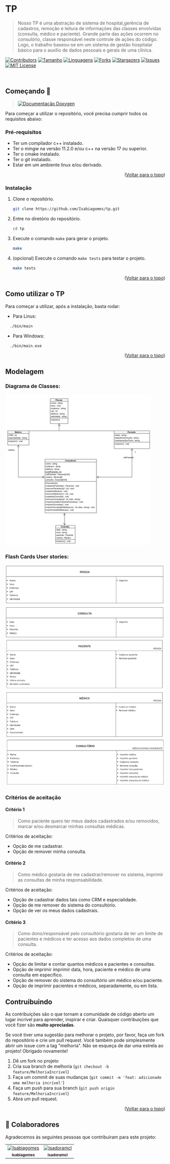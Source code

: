 <div id="top"></div>

# TP

> Nosso TP é uma abstração de sistema de hospital,gerência de cadastros, remoção e leitura de informações das classes envolvidas (consulta, médico e paciente). Grande parte das ações ocorrem no consulório, classe responsável neste controle de ações do código. Logo, o trabalho baseou-se em um sistema de gestão hospitalar básico para o auxílio de dados pessoais e gerais de uma clínica.

[![Contributors][contributors-shield]][contributors-url]
[![Tamanho][tamanho-shield]][tamanho-url]
[![Linguagens][linguagens-shield]][linguagens-url]
[![Forks][forks-shield]][forks-url]
[![Stargazers][stars-shield]][stars-url]
[![Issues][issues-shield]][issues-url]
[![MIT License][license-shield]][license-url]

<br/>


## Começando 🚀

> [![Documentação Doxygen][documentacao-shield]][documentacao-url]

Para começar a utilizar o repositório, você precisa cumprir todos os requisitos abaixo:

### Pré-requisitos

* Ter um compilador c++ instalado.
* Ter o mingw na versão 11.2.0 e/ou c++ na versão 17 ou superior.
* Ter o cmake instalado.
* Ter o git instalado.
* Estar em um ambiente linux e/ou derivado.

<p align="right">(<a href="#top">Voltar para o topo</a>)</p>

### Instalação

1. Clone o repositório.
   ```sh
   git clone https://github.com/Isabiagomes/tp.git
   ```
2. Entre no diretório do repositório.
    ```sh
    cd tp
    ```
3. Execute o comando `make` para gerar o projeto.
    ```sh
    make
    ```

4. (opcional) Execute o comando `make tests` para testar o projeto.
    ```sh
    make tests
    ```
<p align="right">(<a href="#top">Voltar para o topo</a>)</p>

## Como utilizar o TP

Para começar a utilizar, após a instalação, basta rodar:

- Para Linux:

```sh
  ./bin/main
```
- Para Windows:

```sh
  ./bin/main.exe
```

<p align="right">(<a href="#top">Voltar para o topo</a>)</p>

## Modelagem

### Diagrama de Classes:

<img src="img/diagrama.png"/>

### Flash Cards User stories:

<img src="img/flash1.png"/>
<img src="img/flash2.png"/>
<img src="img/flash3.png"/>

### Critérios de aceitação

#### Critério 1

> Como paciente quero ter meus dados cadastrados e/ou removidos, marcar e/ou desmarcar minhas consultas médicas.

Critérios de aceitação:
* Opção de me  cadastrar.
* Opção de remover minha consulta.

#### Critério 2

> Como médico gostaria de me cadastrar/remover no sistema, imprimir as consultas de minha responsabilidade.

Critérios de aceitação:
* Opção de cadastrar dados tais como CRM e especialidade.
* Opção de me remover do sistema do consultório.
* Opção de ver os meus dados cadastrais.

#### Critério 3

> Como dono/responsável pelo consultório gostaria de ter um limite de pacientes e médicos e ter acesso aos dados completos de uma consulta.

Critérios de aceitação:
* Opção de limitar e contar quantos médicos e pacientes e consultas.
* Opção de imprimir imprimir data, hora, paciente e médico de uma consulta em
específico.
* Opção de remover do sistema do consultório um médico e/ou paciente.
* Opção de imprimir pacientes e médicos, separadamente, ou em lista.


## Contruibuindo

As contribuições são o que tornam a comunidade de código aberto um lugar incrível para aprender, inspirar e criar. Quaisquer contribuições que você fizer são **muito apreciadas**.

Se você tiver uma sugestão para melhorar o projeto, por favor, faça um fork do repositório e crie um pull request. Você também pode simplesmente abrir um issue com a tag "melhoria".
Não se esqueça de dar uma estrela ao projeto! Obrigado novamente!

1. Dê um fork no projeto
2. Cria sua branch de melhoria (`git checkout -b feature/MelhoriaIncrivel`)
3. Faça um commit de suas mudanças (`git commit -m 'feat: adicionado uma melhoria incrível'`)
4. Faça um push para sua branch (`git push origin feature/MelhoriaIncrivel`)
5. Abra um pull request.

<p align="right">(<a href="#top">Voltar para o topo</a>)</p>

## 🤝 Colaboradores

Agradecemos às seguintes pessoas que contribuíram para este projeto:

<table>
  <tr>
    <td align="center">
      <a href="#">
        <img src="https://avatars3.githubusercontent.com/u/92949023" width="100px;" alt="Isabiagomes"/><br>
        <sub>
          <b>Isabiagomes</b>
        </sub>
      </a>
    </td>
    <td align="center">
      <a href="#">
        <img src="https://avatars3.githubusercontent.com/u/100846791" width="100px;" alt="isadoramcl"/><br>
        <sub>
          <b>isadoramcl</b>
        </sub>
      </a>
    </td>
  </tr>
</table>


[documentacao-shield]: https://img.shields.io/badge/Documentação%20Doxygen-clique%20aqui-blue
[documentacao-url]: https://isabiagomes.github.io/tp/annotated.html
[linguagens-shield]: https://img.shields.io/github/languages/count/Isabiagomes/tp?style=for-the-badge
[linguagens-url]: https://github.com/Isabiagomes/tp/
[tamanho-shield]: https://img.shields.io/github/repo-size/Isabiagomes/tp?style=for-the-badge
[tamanho-url]: https://github.com/Isabiagomes/tp/
[contributors-shield]: https://img.shields.io/github/contributors/Isabiagomes/tp.svg?style=for-the-badge
[contributors-url]: https://github.com/Isabiagomes/tp/graphs/contributors
[forks-shield]: https://img.shields.io/github/forks/Isabiagomes/tp.svg?style=for-the-badge
[forks-url]: https://github.com/Isabiagomes/tp/network/members
[stars-shield]: https://img.shields.io/github/stars/Isabiagomes/tp.svg?style=for-the-badge
[stars-url]: https://github.com/Isabiagomes/tp/stargazers
[issues-shield]: https://img.shields.io/github/issues/Isabiagomes/tp.svg?style=for-the-badge
[issues-url]: https://github.com/Isabiagomes/tp/issues
[license-shield]: https://img.shields.io/github/license/Isabiagomes/tp.svg?style=for-the-badge
[license-url]: https://github.com/Isabiagomes/tp/blob/master/LICENSE.txt
